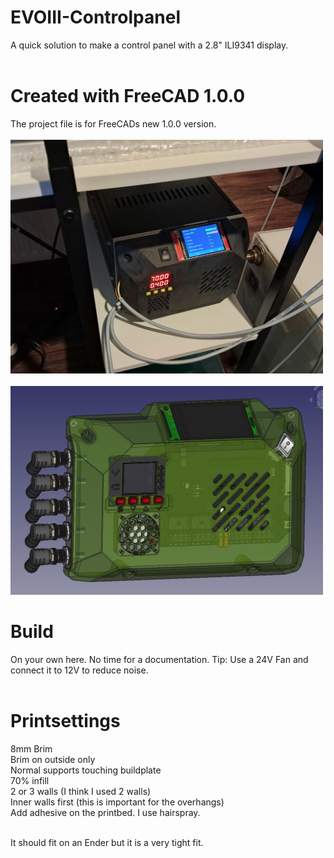 # EVOIII-Controlpanel
A quick solution to make a control panel with a 2.8" ILI9341 display. 
</br></br>
# Created with FreeCAD 1.0.0
The project file is for FreeCADs new 1.0.0 version.
</br></br>
<img width="500" src="1.jpg" />
</br></br>
<img width="500"  src="2.png" />

# Build
On your own here. No time for a documentation. Tip: Use a 24V Fan and connect it to 12V to reduce noise. 
</br></br>

# Printsettings
8mm Brim</br>
Brim on outside only</br>
Normal supports touching buildplate</br>
70% infill</br>
2 or 3 walls (I think I used 2 walls)</br>
Inner walls first (this is important for the overhangs)</br>
Add adhesive on the printbed. I use hairspray.</br></br>

It should fit on an Ender but it is a very tight fit.

